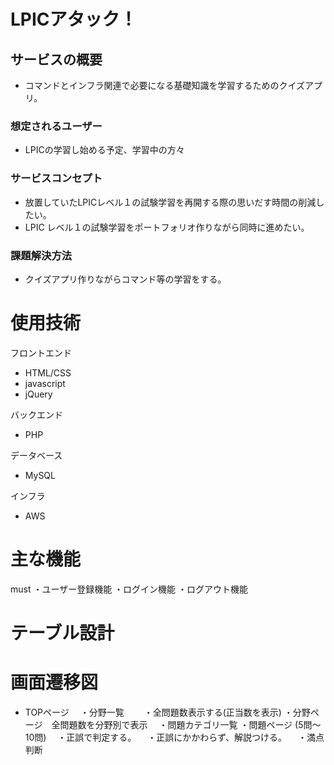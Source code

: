 # LPICアタック！
## サービスの概要
- コマンドとインフラ関連で必要になる基礎知識を学習するためのクイズアプリ。

### 想定されるユーザー
- LPICの学習し始める予定、学習中の方々

### サービスコンセプト
- 放置していたLPICレベル１の試験学習を再開する際の思いだす時間の削減したい。
- LPIC レベル１の試験学習をポートフォリオ作りながら同時に進めたい。

### 課題解決方法
- クイズアプリ作りながらコマンド等の学習をする。

# 使用技術
フロントエンド
- HTML/CSS
- javascript
- jQuery

バックエンド
- PHP

データベース
- MySQL

インフラ
- AWS

# 主な機能
must
・ユーザー登録機能
・ログイン機能
・ログアウト機能

# テーブル設計


# 画面遷移図
- TOPページ
　・分野一覧　
　・全問題数表示する(正当数を表示)
・分野ページ　全問題数を分野別で表示
　・問題カテゴリ一覧
・問題ページ (5問～10問)
　・正誤で判定する。
　・正誤にかかわらず、解説つける。
　・満点判断
